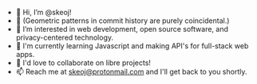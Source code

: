 - 👋 Hi, I’m @skeoj!
- 🧱 (Geometric patterns in commit history are purely coincidental.)
- 👀 I’m interested in web development, open source software, and privacy-centered technology.
- 🌱 I'm currently learning Javascript and making API's for full-stack web apps.
- 💞️ I'd love to collaborate on libre projects!
- 📫 Reach me at skeoj@protonmail.com and I'll get back to you shortly.

<!---
skojr/skojr is a ✨ special ✨ repository because its `README.md` (this file) appears on your GitHub profile.
You can click the Preview link to take a look at your changes.
--->
